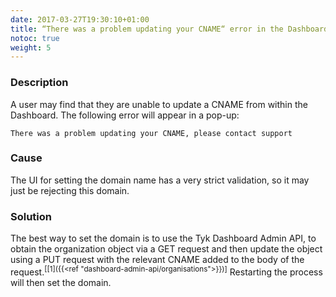 ```yaml
---
date: 2017-03-27T19:30:10+01:00
title: “There was a problem updating your CNAME“ error in the Dashboard
notoc: true
weight: 5
---
```


### Description

A user may find that they are unable to update a CNAME from within the Dashboard. The following error will appear in a pop-up:

```
There was a problem updating your CNAME, please contact support
```

### Cause

The UI for setting the domain name has a very strict validation, so it may just be rejecting this domain.

### Solution

The best way to set the domain is to use the Tyk Dashboard Admin API, to obtain the organization object via a GET request and then update the object using a PUT request with the relevant CNAME added to the body of the request.<sup>[[1]({{<ref "dashboard-admin-api/organisations">}})]</sup> Restarting the process will then set the domain.
